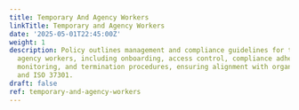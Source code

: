 ```yaml
---
title: Temporary And Agency Workers
linkTitle: Temporary and Agency Workers
date: '2025-05-01T22:45:00Z'
weight: 1
description: Policy outlines management and compliance guidelines for temporary and
  agency workers, including onboarding, access control, compliance adherence, performance
  monitoring, and termination procedures, ensuring alignment with organizational standards
  and ISO 37301.
draft: false
ref: temporary-and-agency-workers
---
```



